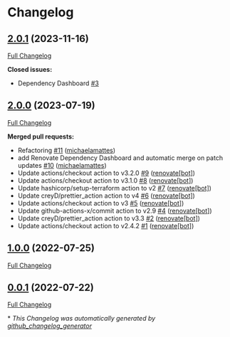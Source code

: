 # Changelog

## [2.0.1](https://github.com/telekom-mms/terraform-mysql-mysql/tree/2.0.1) (2023-11-16)

[Full Changelog](https://github.com/telekom-mms/terraform-mysql-mysql/compare/2.0.0...2.0.1)

**Closed issues:**

- Dependency Dashboard [\#3](https://github.com/telekom-mms/terraform-mysql-mysql/issues/3)

## [2.0.0](https://github.com/telekom-mms/terraform-mysql-mysql/tree/2.0.0) (2023-07-19)

[Full Changelog](https://github.com/telekom-mms/terraform-mysql-mysql/compare/1.0.0...2.0.0)

**Merged pull requests:**

- Refactoring [\#11](https://github.com/telekom-mms/terraform-mysql-mysql/pull/11) ([michaelamattes](https://github.com/michaelamattes))
- add Renovate Dependency Dashboard and automatic merge on patch updates [\#10](https://github.com/telekom-mms/terraform-mysql-mysql/pull/10) ([michaelamattes](https://github.com/michaelamattes))
- Update actions/checkout action to v3.2.0 [\#9](https://github.com/telekom-mms/terraform-mysql-mysql/pull/9) ([renovate[bot]](https://github.com/apps/renovate))
- Update actions/checkout action to v3.1.0 [\#8](https://github.com/telekom-mms/terraform-mysql-mysql/pull/8) ([renovate[bot]](https://github.com/apps/renovate))
- Update hashicorp/setup-terraform action to v2 [\#7](https://github.com/telekom-mms/terraform-mysql-mysql/pull/7) ([renovate[bot]](https://github.com/apps/renovate))
- Update creyD/prettier\_action action to v4 [\#6](https://github.com/telekom-mms/terraform-mysql-mysql/pull/6) ([renovate[bot]](https://github.com/apps/renovate))
- Update actions/checkout action to v3 [\#5](https://github.com/telekom-mms/terraform-mysql-mysql/pull/5) ([renovate[bot]](https://github.com/apps/renovate))
- Update github-actions-x/commit action to v2.9 [\#4](https://github.com/telekom-mms/terraform-mysql-mysql/pull/4) ([renovate[bot]](https://github.com/apps/renovate))
- Update creyD/prettier\_action action to v3.3 [\#2](https://github.com/telekom-mms/terraform-mysql-mysql/pull/2) ([renovate[bot]](https://github.com/apps/renovate))
- Update actions/checkout action to v2.4.2 [\#1](https://github.com/telekom-mms/terraform-mysql-mysql/pull/1) ([renovate[bot]](https://github.com/apps/renovate))

## [1.0.0](https://github.com/telekom-mms/terraform-mysql-mysql/tree/1.0.0) (2022-07-25)

[Full Changelog](https://github.com/telekom-mms/terraform-mysql-mysql/compare/0.0.1...1.0.0)

## [0.0.1](https://github.com/telekom-mms/terraform-mysql-mysql/tree/0.0.1) (2022-07-22)

[Full Changelog](https://github.com/telekom-mms/terraform-mysql-mysql/compare/836d7dd1553a56359d7ee37a03982b5b4f9b2fc0...0.0.1)



\* *This Changelog was automatically generated by [github_changelog_generator](https://github.com/github-changelog-generator/github-changelog-generator)*

